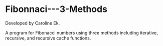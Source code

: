 # Fibonnaci---3-Methods
Developed by Caroline Ek.

A program for Fibonacci numbers using three methods including iterative, recursive, and recursive cache functions.
